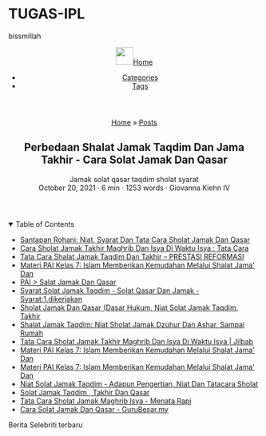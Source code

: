 # TUGAS-IPL
bissmillah
<link rel=icon href=https://musikalbum.github.io/%3Clink%20/%20abs%20url%3E><link rel=icon type=image/png sizes=16x16 href=https://musikalbum.github.io/%3Clink%20/%20abs%20url%3E><link rel=icon type=image/png sizes=32x32 href=https://musikalbum.github.io/%3Clink%20/%20abs%20url%3E><link rel=apple-touch-icon href=https://musikalbum.github.io/%3Clink%20/%20abs%20url%3E><link rel=mask-icon href=https://musikalbum.github.io/%3Clink%20/%20abs%20url%3E><meta name=theme-color content="#2e2e33"><meta name=msapplication-TileColor content="#2e2e33"><noscript><style>#theme-toggle,.top-link{display:none}</style><style>@media(prefers-color-scheme:dark){:root{--theme:rgb(29, 30, 32);--entry:rgb(46, 46, 51);--primary:rgb(218, 218, 219);--secondary:rgb(155, 156, 157);--tertiary:rgb(65, 66, 68);--content:rgb(196, 196, 197);--hljs-bg:rgb(46, 46, 51);--code-bg:rgb(55, 56, 62);--border:rgb(51, 51, 51)}.list{background:var(--theme)}.list:not(.dark)::-webkit-scrollbar-track{background:0 0}.list:not(.dark)::-webkit-scrollbar-thumb{border-color:var(--theme)}}</style></noscript><meta property="og:title" content="Perbedaan Shalat Jamak Taqdim Dan Jama Takhir - Cara Solat Jamak Dan Qasar"><meta property="og:description" content="Jamak solat qasar taqdim sholat syarat"><meta property="og:type" content="article"><meta property="og:url" content="https://musikalbum.github.io/posts/perbedaan-shalat-jamak-taqdim-dan-jama-takhir/"><meta property="og:image" content="https://image.slidesharecdn.com/solatqasarjamak-170418063422/95/solat-qasar-amp-jamak-17-638.jpg?cb=1492497376"><meta property="article:section" content="posts"><meta property="article:published_time" content="2021-10-20T00:00:00+00:00"><meta property="article:modified_time" content="2021-10-20T00:00:00+00:00"><meta property="og:site_name" content="musikalbum"><meta name=twitter:card content="summary_large_image"><meta name=twitter:image content="https://image.slidesharecdn.com/solatqasarjamak-170418063422/95/solat-qasar-amp-jamak-17-638.jpg?cb=1492497376"><meta name=twitter:title content="Perbedaan Shalat Jamak Taqdim Dan Jama Takhir - Cara Solat Jamak Dan Qasar"><meta name=twitter:description content="Jamak solat qasar taqdim sholat syarat"><script type=application/ld+json>{"@context":"https://schema.org","@type":"BreadcrumbList","itemListElement":[{"@type":"ListItem","position":1,"name":"Posts","item":"https://musikalbum.github.io/posts/"},{"@type":"ListItem","position":2,"name":"Perbedaan Shalat Jamak Taqdim Dan Jama Takhir - Cara Solat Jamak Dan Qasar","item":"https://musikalbum.github.io/posts/perbedaan-shalat-jamak-taqdim-dan-jama-takhir/"}]}</script><script type=application/ld+json>{"@context":"https://schema.org","@type":"BlogPosting","headline":"Perbedaan Shalat Jamak Taqdim Dan Jama Takhir - Cara Solat Jamak Dan Qasar","name":"Perbedaan Shalat Jamak Taqdim Dan Jama Takhir - Cara Solat Jamak Dan Qasar","description":"Jamak solat qasar taqdim sholat syarat","keywords":["Artis Indonesia"],"articleBody":"Berita Selebriti terbaru seorang selebriti mengumumkan bahwa dia akan meluncurkan klub buku, yang terdiri dari orang-orang yang memiliki “pesan penting untuk dibagikan”. Klub dikatakan bertujuan untuk membantu orang belajar bagaimana menjalani hidup mereka dengan tujuan dan makna.\nlooking for Santapan Rohani: Niat, Syarat Dan Tata Cara Sholat Jamak Dan Qasar you’ve came to the right web. We have 15 Images about Santapan Rohani: Niat, Syarat Dan Tata Cara Sholat Jamak Dan Qasar like Shalat Jamak Taqdim: Niat Sholat Jamak Dzuhur dan Ashar, Sampai Rumah, Tata Cara Shalat Jamak Taqdim dan Takhir – PRESTASI REFORMASI and also Tata Cara Sholat Jamak Takhir Maghrib Dan Isya Di Waktu Isya | Jilbab. Read more:\nSantapan Rohani: Niat, Syarat Dan Tata Cara Sholat Jamak Dan Qasar Source: seinrohani.blogspot.com\njamak solat qasar niat sholat takhir isya maghrib taqdim jama qashar asar tata zohor waktu sedang syarat rohani santapan.\nMaskapai mengeluarkan pernyataan setelah tuduhan penyerangan seksual Maskapai mengeluarkan pernyataan setelah tuduhan penyerangan seksual. Berita terbaru dari industri penerbangan adalah bahwa mereka sedang menyelidiki tuduhan penyerangan seksual terhadap seorang karyawan. Ini menyusul tuduhan serupa terhadap maskapai lain dalam beberapa pekan terakhir. Maskapai sedang bekerja untuk memastikan bahwa kebijakan dan prosedur mereka mutakhir dan mencerminkan standar terbaru, dan mereka berharap klaim diselesaikan secepat mungkin.\nCara Sholat Jamak Takhir Maghrib Dan Isya Di Waktu Isya : Tata Cara Source: inurlhtmlinurlhtminti19817s.blogspot.com\njamak maghrib fliphtml5 takhir sholat isya qashar niat.\nVideo Trending adalah istilah yang datang untuk mendefinisikan jenis video tertentu yang semakin banyak ditonton. Video yang sedang populer saat ini, atau yang banyak dibagikan akhir-akhir ini.\nTata Cara Shalat Jamak Taqdim Dan Takhir – PRESTASI REFORMASI Source: prestasireformasi.com\nshalat jamak takhir taqdim diperintahkan rukun umat sebanyak.\nBerita minggu ini termasuk laporan meningkatnya kekerasan di Timur Tengah dan Afrika Utara, Badai Irma yang mendarat di Florida, dan banyak lagi.\nMateri PAI Kelas 7: Islam Memberikan Kemudahan Melalui Shalat Jama' Dan Source: abufadli.com\njama shalat kemudahan melalui qashar berniat taqdim fardu menjalankan ashar rakaat dua.\nIni adalah artikel tentang kumpulan artikel. Untuk panduan pengumpulan artikel yang lebih komprehensif, lihat Panduan Pengumpulan Artikel Wikimedia Foundation.\nPAI \u003e Salat Jamak Dan Qasar Source: slideshare.net\njamak qasar niat takhir zuhur sholat asar lafal ta.\nPelajaran yang dipetik: Apa yang terjadi yang dapat kita terapkan pada insiden di masa depan? Setelah serangkaian peristiwa mengerikan dan mengubah hidup, banyak orang telah belajar untuk lebih sadar akan lingkungan mereka. Baik itu menjadi lebih berhati-hati saat keluar di tempat umum atau tinggal di dalam rumah selama keadaan darurat, tindakan pencegahan ini dapat menyelamatkan nyawa. Sayangnya, jenis kesadaran ini juga dapat menyebabkan kejadian tak terduga lainnya terjadi. Dalam artikel ini, kita akan mengeksplorasi satu insiden yang terjadi yang membuat sebagian besar negara dalam kegelapan.\nSyarat Solat Jamak Taqdim - Solat Qasar Dan Jamak - Syarat:1.dikerjakan Source: jovansanki.blogspot.com\njamak solat qasar taqdim sholat syarat.\nJika Anda mencari sumber berita tepercaya, Anda harus memeriksa [nama situs]. Mereka memiliki banyak cerita dan informasi yang bagus.\nSholat Jamak Dan Qasar (Dasar Hukum, Niat Solat Jamak Taqdim, Takhir Source: walpaperhd99.blogspot.com\njamak niat sholat takhir qasar solat hukum dasar isya syarat taqdim tata artinya magrib.\nIni adalah kisah seorang seniman yang menciptakan seni dari foto-foto yang dikumpulkan. Setiap foto adalah kesempatan untuk mengabadikan momen yang menurut dia penting dan untuk mengeksplorasi hubungan antara orang, tempat, benda, dan peristiwa. Dia berusaha untuk akurasi dan detail, tetapi terkadang kendala waktu atau ruang mencegahnya menangkap semua yang dia inginkan.\nShalat Jamak Taqdim: Niat Sholat Jamak Dzuhur Dan Ashar, Sampai Rumah Source: yufid.tv\njamak sholat niat shalat yufid ashar dzuhur takhir taqdim dakwah rakaat tata takdim maghrib berapa.\nWallpaper artis adalah cara populer untuk menambahkan beberapa kepribadian dan gaya ke rumah Anda. Dengan memilih wallpaper artis yang tepat, Anda dapat menciptakan lingkungan dinding yang berkesan yang akan membuat tamu Anda betah.\nTata Cara Sholat Jamak Takhir Maghrib Dan Isya Di Waktu Isya | Jilbab Source: hijabjilbab.com\nisya maghrib takhir sholat jamak shalat muakkad hukumnya.\nSejarah koleksi artikel: Bagaimana perkembangannya dari waktu ke waktu? Kumpulan artikel telah berkembang dari waktu ke waktu, seperti yang terlihat berikut ini:\nPada 1800-an, perpustakaan mulai mengumpulkan artikel untuk tujuan penelitian Pada tahun 1924, Library of Congress menciptakan serangkaian buku yang disebut “Columbia Anthology” untuk mempromosikan ilmu dan pendidikan perpustakaan Pada tahun 1966, Perpustakaan Kongres membuat serangkaian catatan bibliografi untuk membuat katalog dan menjelaskan bahan perpustakaan Pada tahun 1979, Library of Congress membuat program yang disebut “Libraries Unlimited” untuk mendukung dan mendorong penggunaan dan sirkulasi perpustakaan Materi PAI Kelas 7: Islam Memberikan Kemudahan Melalui Shalat Jama' Dan Source: abufadli.com\njama shalat memberikan kemudahan qashar magrib pai berniat menjalankan khir fardu rakaat.\nWallpaper artis adalah cara populer untuk memamerkan gaya seni Anda yang semarak. Mereka dapat digunakan sebagai bagian dari desain keseluruhan atau sebagai bagian yang berdiri sendiri. Berikut adalah beberapa tip tentang cara memanfaatkan wallpaper artis secara maksimal:\nMulailah dengan kanvas yang bersih. Pilih wallpaper yang sesuai dengan gaya karya seni Anda dan ukurannya. Jangan mencoba menggunakan terlalu banyak warna atau pola, karena ini akan berbenturan dengan karya seni Anda yang lain.\nGunakan bentuk dan garis dasar untuk membantu mengatur karya seni Anda. Cobalah untuk menjaga wallpaper tetap putih sehingga menonjol dari visual lain di rumah Anda. Jika Anda ingin membuatnya lebih menonjol, tambahkan beberapa aksesori, seperti bintang keren atau pelangi, jika memungkinkan.\nSimpan karya seni favorit Anda untuk yang terakhir!\nMateri PAI Kelas 7: Islam Memberikan Kemudahan Melalui Shalat Jama' Dan Source: abufadli.com\njama shalat kemudahan melalui islam qashar materi kelas rakaat isya berniat khir maghrib.\nMusik adalah cara untuk terhubung dengan orang-orang dan mengekspresikan diri. Ini dapat membantu Anda rileks, bersenang-senang, dan merasa bahagia. musisi terkenal dunia telah memberikan waktu dan bakat mereka untuk membuat musik menjadi sesuatu yang unik dan indah. Apakah Anda seorang pemula atau musisi berpengalaman, pasti ada sesuatu yang menarik minat Anda di bidang ini.\nNiat Solat Jamak Taqdim - Adapun Pengertian, Niat Dan Tatacara Sholat Source: fivstepen.blogspot.com\nsolat jamak niat qasar taqdim syarat sholat lakarmedia adapun khir maghrib tatacara bawah.\nIni adalah foto artis dari pertunjukan yang sedang berlangsung. Foto tersebut menunjukkan energi dan semangat yang dibawa para seniman ini ke dalam karya mereka.\nSolat Jamak Taqdim , Takhir Dan Qasar Source: cikgusaberi.blogspot.com\njamak niat asar solat qasar taqdim zuhur zohor maghrib panduan takdim takhir sholat bermusafir qada itu rumi subuh ketika isya.\nFilm baru dirilis setiap hari, jadi sulit untuk mengetahui apa yang diharapkan. Namun, jika Anda mencari rilis baru yang akan membuat Anda terkesan, maka tidak perlu mencari yang lain selain penawaran terbaru dari Hollywood. Dengan rentang genre dan alur cerita yang begitu luas, mungkin sulit untuk mengetahui apa yang harus ditonton, tetapi ulasan film ini akan membantu memberi Anda gambaran.\nTata Cara Sholat Jamak Maghrib Isya - Menata Rapi Source: menatarapi.blogspot.com\nsholat gunung isya maghrib jamak melalaikan ketika mendaki bimbinganislam.\nPresiden Indonesia berkuasa untuk masa jabatan kelima dan negara ini menghadapi banyak tantangan. Salah satu yang paling mendesak adalah ekonomi negara, yang berjuang untuk mengikuti tren global. presiden telah mengumumkan sejumlah inisiatif untuk mencoba dan meningkatkan perekonomian, termasuk rencana untuk meningkatkan pengeluaran untuk pendidikan dan infrastruktur. Indonesia juga menghadapi sejumlah tantangan politik, termasuk tuduhan korupsi dan perebutan kekuasaan antara pemerintahan wi dan kepentingan bisnis yang kuat.\nCara Solat Jamak Dan Qasar - GuruBesar.my Source: gurubesar.my\njamak solat qasar niat maghrib isyak takdim gurubesar akuislam mengerjakan mysumber syarat waktu ibadah zohor spelling bacalah lafaz wajib shalat.\nPersaingan dalam industri Minggu terakhir ini melihat sejumlah pengumuman baru di industri, termasuk investasi $ 1 miliar oleh Google ke dalam bisnis musik digital, serta peluncuran layanan Beats Music Apple. Persaingan di industri musik sedang memanas, dan sepertinya tidak ada yang bisa bertahan lama.\n","wordCount":"1253","inLanguage":"en","datePublished":"2021-10-20T00:00:00Z","dateModified":"2021-10-20T00:00:00Z","author":{"@type":"Person","name":"Giovanna Kiehn IV"},"mainEntityOfPage":{"@type":"WebPage","@id":"https://musikalbum.github.io/posts/perbedaan-shalat-jamak-taqdim-dan-jama-takhir/"},"publisher":{"@type":"Organization","name":"musikalbum","logo":{"@type":"ImageObject","url":"https://musikalbum.github.io/%3Clink%20/%20abs%20url%3E"}}}</script></head><body id=top><script>localStorage.getItem("pref-theme")==="dark"?document.body.classList.add("dark"):localStorage.getItem("pref-theme")==="light"?document.body.classList.remove("dark"):window.matchMedia("(prefers-color-scheme: dark)").matches&&document.body.classList.add("dark")</script><header class=header><nav class=nav><div class=logo><a href=https://musikalbum.github.io/ accesskey=h title="Home (Alt + H)"><img src=https://musikalbum.github.io/apple-touch-icon.png alt aria-label=logo height=35>Home</a><div class=logo-switches><button id=theme-toggle accesskey=t title="(Alt + T)"><svg id="moon" xmlns="http://www.w3.org/2000/svg" width="24" height="18" viewBox="0 0 24 24" fill="none" stroke="currentcolor" stroke-width="2" stroke-linecap="round" stroke-linejoin="round"><path d="M21 12.79A9 9 0 1111.21 3 7 7 0 0021 12.79z"/></svg><svg id="sun" xmlns="http://www.w3.org/2000/svg" width="24" height="18" viewBox="0 0 24 24" fill="none" stroke="currentcolor" stroke-width="2" stroke-linecap="round" stroke-linejoin="round"><circle cx="12" cy="12" r="5"/><line x1="12" y1="1" x2="12" y2="3"/><line x1="12" y1="21" x2="12" y2="23"/><line x1="4.22" y1="4.22" x2="5.64" y2="5.64"/><line x1="18.36" y1="18.36" x2="19.78" y2="19.78"/><line x1="1" y1="12" x2="3" y2="12"/><line x1="21" y1="12" x2="23" y2="12"/><line x1="4.22" y1="19.78" x2="5.64" y2="18.36"/><line x1="18.36" y1="5.64" x2="19.78" y2="4.22"/></svg></button></div></div><ul id=menu><li><a href=https://musikalbum.github.io/categories/ title=Categories><span>Categories</span></a></li><li><a href=https://musikalbum.github.io/tags/ title=Tags><span>Tags</span></a></li></ul></nav></header><main class=main><article class=post-single><header class=post-header><div class=breadcrumbs><a href=https://musikalbum.github.io/>Home</a>&nbsp;»&nbsp;<a href=https://musikalbum.github.io/posts/>Posts</a></div><h1 class=post-title>Perbedaan Shalat Jamak Taqdim Dan Jama Takhir - Cara Solat Jamak Dan Qasar</h1><div class=post-description>Jamak solat qasar taqdim sholat syarat</div><div class=post-meta><span title='2021-10-20 00:00:00 +0000 UTC'>October 20, 2021</span>&nbsp;·&nbsp;6 min&nbsp;·&nbsp;1253 words&nbsp;·&nbsp;Giovanna Kiehn IV</div></header><div class=toc><details open><summary accesskey=c title="(Alt + C)"><span class=details>Table of Contents</span></summary><div class=inner><nav id=TableOfContents><ul><li><a href=#santapan-rohani-niat-syarat-dan-tata-cara-sholat-jamak-dan-qasar>Santapan Rohani: Niat, Syarat Dan Tata Cara Sholat Jamak Dan Qasar</a></li><li><a href=#cara-sholat-jamak-takhir-maghrib-dan-isya-di-waktu-isya--tata-cara>Cara Sholat Jamak Takhir Maghrib Dan Isya Di Waktu Isya : Tata Cara</a></li><li><a href=#tata-cara-shalat-jamak-taqdim-dan-takhir--prestasi-reformasi>Tata Cara Shalat Jamak Taqdim Dan Takhir – PRESTASI REFORMASI</a></li><li><a href=#materi-pai-kelas-7-islam-memberikan-kemudahan-melalui-shalat-jama039-dan>Materi PAI Kelas 7: Islam Memberikan Kemudahan Melalui Shalat Jama' Dan</a></li><li><a href=#pai-gt-salat-jamak-dan-qasar>PAI > Salat Jamak Dan Qasar</a></li><li><a href=#syarat-solat-jamak-taqdim---solat-qasar-dan-jamak---syarat1dikerjakan>Syarat Solat Jamak Taqdim - Solat Qasar Dan Jamak - Syarat:1.dikerjakan</a></li><li><a href=#sholat-jamak-dan-qasar-dasar-hukum-niat-solat-jamak-taqdim-takhir>Sholat Jamak Dan Qasar (Dasar Hukum, Niat Solat Jamak Taqdim, Takhir</a></li><li><a href=#shalat-jamak-taqdim-niat-sholat-jamak-dzuhur-dan-ashar-sampai-rumah>Shalat Jamak Taqdim: Niat Sholat Jamak Dzuhur Dan Ashar, Sampai Rumah</a></li><li><a href=#tata-cara-sholat-jamak-takhir-maghrib-dan-isya-di-waktu-isya--jilbab>Tata Cara Sholat Jamak Takhir Maghrib Dan Isya Di Waktu Isya | Jilbab</a></li><li><a href=#materi-pai-kelas-7-islam-memberikan-kemudahan-melalui-shalat-jama039-dan-1>Materi PAI Kelas 7: Islam Memberikan Kemudahan Melalui Shalat Jama' Dan</a></li><li><a href=#materi-pai-kelas-7-islam-memberikan-kemudahan-melalui-shalat-jama039-dan-2>Materi PAI Kelas 7: Islam Memberikan Kemudahan Melalui Shalat Jama' Dan</a></li><li><a href=#niat-solat-jamak-taqdim---adapun-pengertian-niat-dan-tatacara-sholat>Niat Solat Jamak Taqdim - Adapun Pengertian, Niat Dan Tatacara Sholat</a></li><li><a href=#solat-jamak-taqdim--takhir-dan-qasar>Solat Jamak Taqdim , Takhir Dan Qasar</a></li><li><a href=#tata-cara-sholat-jamak-maghrib-isya---menata-rapi>Tata Cara Sholat Jamak Maghrib Isya - Menata Rapi</a></li><li><a href=#cara-solat-jamak-dan-qasar---gurubesarmy>Cara Solat Jamak Dan Qasar - GuruBesar.my</a></li></ul></nav></div></details></div><div class=post-content><p>Berita Selebriti terbaru

